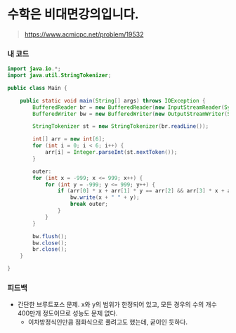 # 수학은 비대면강의입니다.

> https://www.acmicpc.net/problem/19532

### 내 코드

```java
import java.io.*;
import java.util.StringTokenizer;

public class Main {

    public static void main(String[] args) throws IOException {
        BufferedReader br = new BufferedReader(new InputStreamReader(System.in));
        BufferedWriter bw = new BufferedWriter(new OutputStreamWriter(System.out));

        StringTokenizer st = new StringTokenizer(br.readLine());

        int[] arr = new int[6];
        for (int i = 0; i < 6; i++) {
            arr[i] = Integer.parseInt(st.nextToken());
        }

        outer:
        for (int x = -999; x <= 999; x++) {
            for (int y = -999; y <= 999; y++) {
                if (arr[0] * x + arr[1] * y == arr[2] && arr[3] * x + arr[4] * y == arr[5]) {
                    bw.write(x + " " + y);
                    break outer;
                }
            }
        }

        bw.flush();
        bw.close();
        br.close();
    }

}
```

### 피드백

- 간단한 브루트포스 문제. x와 y의 범위가 한정되어 있고, 모든 경우의 수의 개수 400만개 정도이므로 성능도 문제 없다.
    - 이차방정식인만큼 점화식으로 풀려고도 했는데, 굳이인 듯하다.